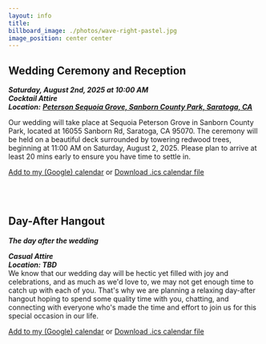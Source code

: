 ```yaml
---
layout: info
title: 
billboard_image: ./photos/wave-right-pastel.jpg
image_position: center center
---
```


## Wedding Ceremony and Reception
***Saturday, August 2nd, 2025 at 10:00 AM***  
***Cocktail Attire***   
***Location:*** <a href="https://www.google.com/maps/place/Peterson+Grove,+California+95070/data=!4m2!3m1!1s0x808e4b73785c40bd:0xf35ce38203376155?sa=X&ved=1t:242&ictx=111">***Peterson Sequoia Grove, Sanborn County Park, Saratoga, CA***</a>  

Our wedding will take place at Sequoia Peterson Grove in Sanborn County Park,
located at 16055 Sanborn Rd, Saratoga, CA 95070. The ceremony will be held on a
beautiful deck surrounded by towering redwood trees, beginning at 11:00 AM on
Saturday, August 2, 2025. Please plan to arrive at least 20 mins early to
ensure you have time to settle in.  


<a href="https://calendar.google.com/calendar/render?action=TEMPLATE&text=Ullerich+Wedding&details=Visit+http://ullri.ch/wedding+for+more+details&dates=20250802T100000/20250802T170000&ctz=America/Los_Angeles&location=37.234524,-122.063787">Add to my (Google) calendar</a> or [Download .ics calendar file](/files/ullerich_wedding.ics)  

<br/><br>

## Day-After Hangout
***The day after the wedding***  
<!-- need to change the day after hang out location -->
***Casual Attire***  
***Location: TBD***  
We know that our wedding day will be hectic yet filled with joy and
celebrations, and as much as we'd love to, we may not get enough time to catch
up with each of you. That's why we are planning a relaxing day-after hangout
hoping to spend some quality time with you, chatting, and connecting with
everyone who's made the time and effort to join us for this special occasion in
our life.

<a href="https://calendar.google.com/calendar/render?action=TEMPLATE&text=Curtis+and+Meishan's+Day-After+Hangout&details=Visit+http://ullri.ch/wedding+for+more+details&dates=20250803T110000/20250803T180000&ctz=America/Los_Angeles&location=37.234524,-122.063787">Add to my (Google) calendar</a>   or [Download .ics calendar file](/files/day_after_hangout.ics)  
